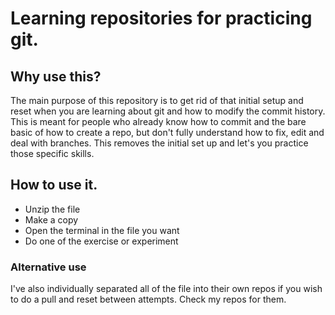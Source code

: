# Learning repositories for practicing git.

## Why use this?
The main purpose of this repository is to get rid of that initial setup and reset when you are learning about git and how to modify the commit history. 
This is meant for people who already know how to commit and the bare basic of how to create a repo, but don't fully understand how to fix, edit and deal with branches.
This removes the initial set up and let's you practice those specific skills.

## How to use it.
- Unzip the file 
- Make a copy
- Open the terminal in the file you want
- Do one of the exercise or experiment

### Alternative use
I've also individually separated all of the file into their own repos if you wish to do a pull and reset between attempts. Check my repos for them.
